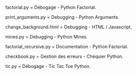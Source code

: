 factorial.py = Débogage - Python Factorial.

print_arguments.py = Debugging - Python Arguments.

change_background.html = Debugging - HTML / Javascript.

mines.py = Debugging - Python Mines.

factorial_recursive.py = Documentation - Python Factorial.

checkbook.py = Gestion des erreurs - Chéquier Python.

tic.py = Débogage - Tic Tac Toe Python.